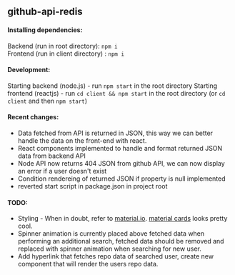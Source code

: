 ## github-api-redis
#### Installing dependencies:  
Backend (run in root directory): `npm i`  
Frontend (run in client directory) : `npm i`

#### Development:  
Starting backend (node.js) - run `npm start` in the root directory
Starting frontend (reactjs) - run `cd client && npm start` in the root directory (or `cd client` and then `npm start`)

#### Recent changes:
- Data fetched from API is returned in JSON, this way we can better handle the data on the front-end with react.
- React components implemented to handle and format returned JSON data from backend API
- Node API now returns 404 JSON from github API, we can now display an error if a user doesn't exist
- Condition rendereing of returned JSON if property is null implemented
- reverted start script in package.json in project root

#### TODO:
- Styling - When in doubt, refer to [material.io](https://material.io). [material cards](https://www.material.io/components/cards) looks pretty cool.
- Spinner animation is currently placed above fetched data when performing an additional search,
fetched data should be removed and replaced with spinner animation when searching for new user.
- Add hyperlink that fetches repo data of searched user, create new component that will render the users repo data.
